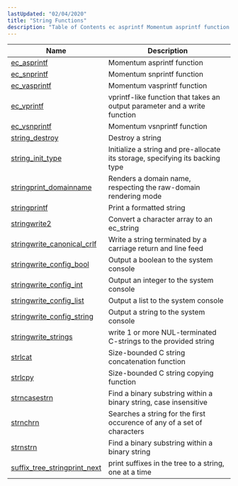 ```yaml
---
lastUpdated: "02/04/2020"
title: "String Functions"
description: "Table of Contents ec asprintf Momentum asprintf function ec snprintf Momentum snprintf function ec vasprintf Momentum vasprintf function ec vprintf vprintf like function that takes an output parameter and a write function ec vsnprintf Momentum vsnprintf function string destroy Destroy a string string init type Initialize a string and pre..."
---
```



| Name                                                                                                                    | Description                                                                   |
|-------------------------------------------------------------------------------------------------------------------------|-------------------------------------------------------------------------------|
| [ec_asprintf](/momentum/3/3-api/apis-ec-asprintf)                                   | Momentum asprintf function                                                    |
| [ec_snprintf](/momentum/3/3-api/apis-ec-snprintf)                                   | Momentum snprintf function                                                    |
| [ec_vasprintf](/momentum/3/3-api/apis-ec-vasprintf)                                 | Momentum vasprintf function                                                   |
| [ec_vprintf](/momentum/3/3-api/apis-ec-vprintf)                                     | vprintf-like function that takes an output parameter and a write function     |
| [ec_vsnprintf](/momentum/3/3-api/apis-ec-vsnprintf)                                 | Momentum vsnprintf function                                                   |
| [string_destroy](/momentum/3/3-api/apis-string-destroy)                             | Destroy a string                                                              |
| [string_init_type](/momentum/3/3-api/apis-string-init-type)                         | Initialize a string and pre-allocate its storage, specifying its backing type |
| [stringprint_domainname](/momentum/3/3-api/apis-stringprint-domainname)             | Renders a domain name, respecting the raw-domain rendering mode               |
| [stringprintf](/momentum/3/3-api/apis-stringprintf)                                 | Print a formatted string                                                      |
| [stringwrite2](/momentum/3/3-api/apis-stringwrite-2)                                 | Convert a character array to an ec_string                                     |
| [stringwrite_canonical_crlf](/momentum/3/3-api/apis-stringwrite-canonical-crlf)     | Write a string terminated by a carriage return and line feed                  |
| [stringwrite_config_bool](/momentum/3/3-api/apis-stringwrite-config-bool)           | Output a boolean to the system console                                        |
| [stringwrite_config_int](/momentum/3/3-api/apis-stringwrite-config-int)             | Output an integer to the system console                                       |
| [stringwrite_config_list](/momentum/3/3-api/apis-stringwrite-config-list)           | Output a list to the system console                                           |
| [stringwrite_config_string](/momentum/3/3-api/apis-stringwrite-config-string)       | Output a string to the system console                                         |
| [stringwrite_strings](/momentum/3/3-api/apis-stringwrite-strings)                   | write 1 or more NUL-terminated C-strings to the provided string               |
| [strlcat](/momentum/3/3-api/apis-strlcat)                                           | Size-bounded C string concatenation function                                  |
| [strlcpy](/momentum/3/3-api/apis-strlcpy)                                           | Size-bounded C string copying function                                        |
| [strncasestrn](/momentum/3/3-api/apis-strncasestrn)                                 | Find a binary substring within a binary string, case insensitive              |
| [strnchrn](/momentum/3/3-api/apis-strnchrn)                                         | Searches a string for the first occurence of any of a set of characters       |
| [strnstrn](/momentum/3/3-api/apis-strnstrn)                                         | Find a binary substring within a binary string                                |
| [suffix_tree_stringprint_next](/momentum/3/3-api/apis-suffix-tree-stringprint-next) | print suffixes in the tree to a string, one at a time                         |
